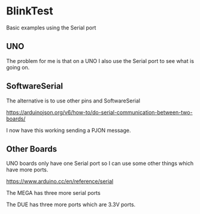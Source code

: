 # BlinkTest

Basic examples using the Serial port

## UNO

The problem for me is that on a UNO I also use the Serial port to see what is going on.


## SoftwareSerial

The alternative is to use other pins and SoftwareSerial

https://arduinojson.org/v6/how-to/do-serial-communication-between-two-boards/

I now have this working sending a PJON message.

## Other Boards

UNO boards only have one Serial port so I can use some other things which have more ports.

https://www.arduino.cc/en/reference/serial

The MEGA has three more serial ports

The DUE has three more ports which are 3.3V ports.
